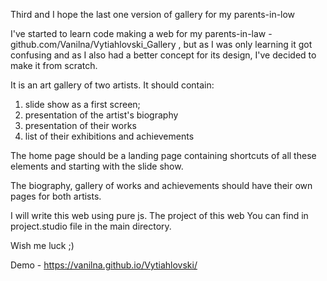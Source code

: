 Third and I hope the last one version of gallery for my parents-in-low

I've started to learn code making a web for my parents-in-law - github.com/Vanilna/Vytiahlovski_Gallery , 
but as I was only learning it got confusing and as I also had a better concept for its design, I've decided to make it from scratch.

It is an art gallery of two artists. It should contain:

1) slide show as a first screen;
2) presentation of the artist's biography
3) presentation of their works
4) list of their exhibitions and achievements

The home page should be a landing page containing shortcuts of all these elements and starting with the slide show.

The biography, gallery of works and achievements should have their own pages for both artists.

I will write this web using pure js. The project of this web You can find in project.studio file in the main directory.

Wish me luck ;)

Demo - https://vanilna.github.io/Vytiahlovski/
